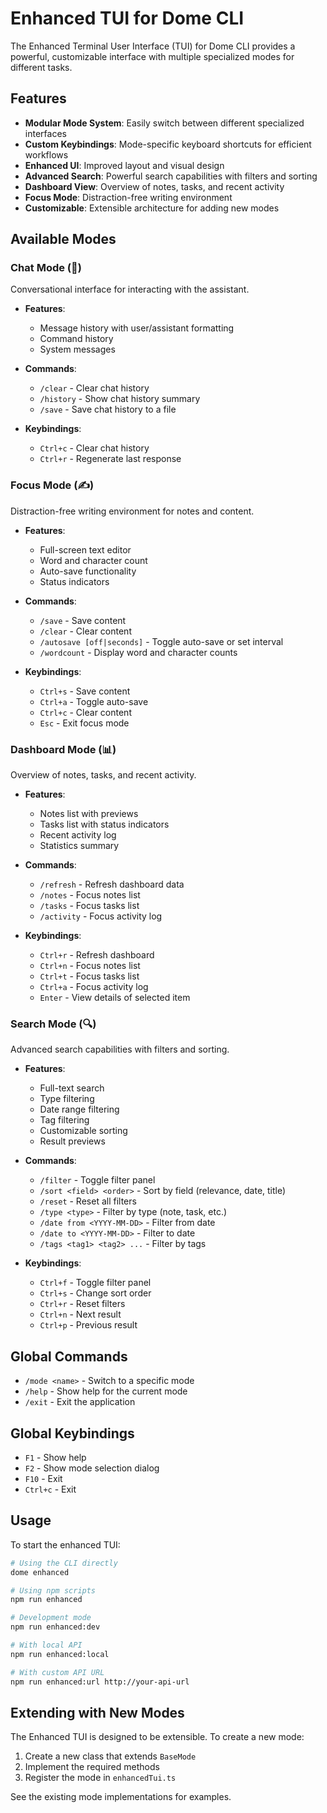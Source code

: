 # Enhanced TUI for Dome CLI

The Enhanced Terminal User Interface (TUI) for Dome CLI provides a powerful, customizable interface with multiple specialized modes for different tasks.

## Features

- **Modular Mode System**: Easily switch between different specialized interfaces
- **Custom Keybindings**: Mode-specific keyboard shortcuts for efficient workflows
- **Enhanced UI**: Improved layout and visual design
- **Advanced Search**: Powerful search capabilities with filters and sorting
- **Dashboard View**: Overview of notes, tasks, and recent activity
- **Focus Mode**: Distraction-free writing environment
- **Customizable**: Extensible architecture for adding new modes

## Available Modes

### Chat Mode (💬)

Conversational interface for interacting with the assistant.

- **Features**:
  - Message history with user/assistant formatting
  - Command history
  - System messages

- **Commands**:
  - `/clear` - Clear chat history
  - `/history` - Show chat history summary
  - `/save` - Save chat history to a file

- **Keybindings**:
  - `Ctrl+c` - Clear chat history
  - `Ctrl+r` - Regenerate last response

### Focus Mode (✍️)

Distraction-free writing environment for notes and content.

- **Features**:
  - Full-screen text editor
  - Word and character count
  - Auto-save functionality
  - Status indicators

- **Commands**:
  - `/save` - Save content
  - `/clear` - Clear content
  - `/autosave [off|seconds]` - Toggle auto-save or set interval
  - `/wordcount` - Display word and character counts

- **Keybindings**:
  - `Ctrl+s` - Save content
  - `Ctrl+a` - Toggle auto-save
  - `Ctrl+c` - Clear content
  - `Esc` - Exit focus mode

### Dashboard Mode (📊)

Overview of notes, tasks, and recent activity.

- **Features**:
  - Notes list with previews
  - Tasks list with status indicators
  - Recent activity log
  - Statistics summary

- **Commands**:
  - `/refresh` - Refresh dashboard data
  - `/notes` - Focus notes list
  - `/tasks` - Focus tasks list
  - `/activity` - Focus activity log

- **Keybindings**:
  - `Ctrl+r` - Refresh dashboard
  - `Ctrl+n` - Focus notes list
  - `Ctrl+t` - Focus tasks list
  - `Ctrl+a` - Focus activity log
  - `Enter` - View details of selected item

### Search Mode (🔍)

Advanced search capabilities with filters and sorting.

- **Features**:
  - Full-text search
  - Type filtering
  - Date range filtering
  - Tag filtering
  - Customizable sorting
  - Result previews

- **Commands**:
  - `/filter` - Toggle filter panel
  - `/sort <field> <order>` - Sort by field (relevance, date, title)
  - `/reset` - Reset all filters
  - `/type <type>` - Filter by type (note, task, etc.)
  - `/date from <YYYY-MM-DD>` - Filter from date
  - `/date to <YYYY-MM-DD>` - Filter to date
  - `/tags <tag1> <tag2> ...` - Filter by tags

- **Keybindings**:
  - `Ctrl+f` - Toggle filter panel
  - `Ctrl+s` - Change sort order
  - `Ctrl+r` - Reset filters
  - `Ctrl+n` - Next result
  - `Ctrl+p` - Previous result

## Global Commands

- `/mode <name>` - Switch to a specific mode
- `/help` - Show help for the current mode
- `/exit` - Exit the application

## Global Keybindings

- `F1` - Show help
- `F2` - Show mode selection dialog
- `F10` - Exit
- `Ctrl+c` - Exit

## Usage

To start the enhanced TUI:

```bash
# Using the CLI directly
dome enhanced

# Using npm scripts
npm run enhanced

# Development mode
npm run enhanced:dev

# With local API
npm run enhanced:local

# With custom API URL
npm run enhanced:url http://your-api-url
```

## Extending with New Modes

The Enhanced TUI is designed to be extensible. To create a new mode:

1. Create a new class that extends `BaseMode`
2. Implement the required methods
3. Register the mode in `enhancedTui.ts`

See the existing mode implementations for examples.